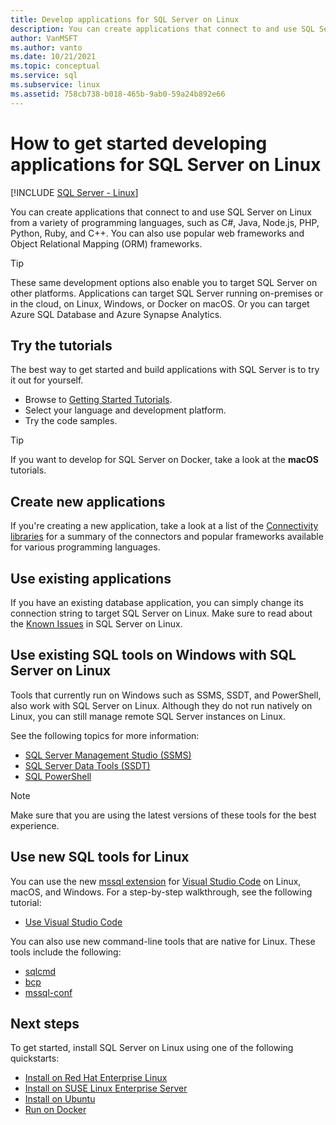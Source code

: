 ```yaml
---
title: Develop applications for SQL Server on Linux
description: You can create applications that connect to and use SQL Server on Linux from a variety of programming languages and popular web frameworks.
author: VanMSFT 
ms.author: vanto
ms.date: 10/21/2021
ms.topic: conceptual
ms.service: sql
ms.subservice: linux
ms.assetid: 758cb738-b018-465b-9ab0-59a24b892e66
---
```

# How to get started developing applications for SQL Server on Linux

[!INCLUDE [SQL Server - Linux](../includes/applies-to-version/sql-linux.md)]

You can create applications that connect to and use SQL Server on Linux from a variety of programming languages, such as C#, Java, Node.js, PHP, Python, Ruby, and C++. You can also use popular web frameworks and Object Relational Mapping (ORM) frameworks.

> [!TIP]
> These same development options also enable you to target SQL Server on other platforms. Applications can target SQL Server running on-premises or in the cloud, on Linux, Windows, or Docker on macOS. Or you can target Azure SQL Database and Azure Synapse Analytics.

## Try the tutorials

The best way to get started and build applications with SQL Server is to try it out for yourself.

- Browse to [Getting Started Tutorials](https://aka.ms/sqldev).
- Select your language and development platform.
- Try the code samples.

> [!TIP]
> If you want to develop for SQL Server on Docker, take a look at the **macOS** tutorials.

## Create new applications

If you're creating a new application, take a look at a list of the [Connectivity libraries](sql-server-linux-develop-connectivity-libraries.md) for a summary of the connectors and popular frameworks available for various programming languages.

## Use existing applications

If you have an existing database application, you can simply change its connection string to target SQL Server on Linux. Make sure to read about the [Known Issues](sql-server-linux-release-notes-2017.md#known-issues) in SQL Server on Linux.

## Use existing SQL tools on Windows with SQL Server on Linux

Tools that currently run on Windows such as SSMS, SSDT, and PowerShell, also work with SQL Server on Linux. Although they do not run natively on Linux, you can still manage remote SQL Server instances on Linux. 

See the following topics for more information:

- [SQL Server Management Studio (SSMS)](sql-server-linux-manage-ssms.md)
- [SQL Server Data Tools (SSDT)](sql-server-linux-develop-use-ssdt.md)
- [SQL PowerShell](sql-server-linux-manage-powershell.md)

> [!Note]
> Make sure that you are using the latest versions of these tools for the best experience.

## Use new SQL tools for Linux

You can use the new [mssql extension](https://aka.ms/mssql-marketplace) for [Visual Studio Code](https://code.visualstudio.com) on Linux, macOS, and Windows. For a step-by-step walkthrough, see the following tutorial:

- [Use Visual Studio Code](../tools/visual-studio-code/sql-server-develop-use-vscode.md)

You can also use new command-line tools that are native for Linux. These tools include the following:

- [sqlcmd](../tools/sqlcmd-utility.md)
- [bcp](sql-server-linux-migrate-bcp.md)
- [mssql-conf](sql-server-linux-configure-mssql-conf.md)

## Next steps

To get started, install SQL Server on Linux using one of the following quickstarts:

- [Install on Red Hat Enterprise Linux](quickstart-install-connect-red-hat.md)
- [Install on SUSE Linux Enterprise Server](quickstart-install-connect-suse.md)
- [Install on Ubuntu](quickstart-install-connect-ubuntu.md)
- [Run on Docker](quickstart-install-connect-ubuntu.md)
